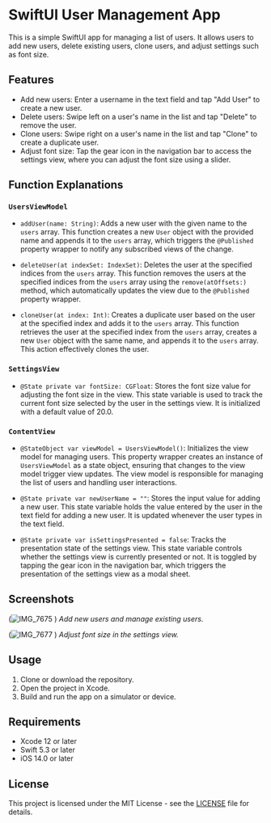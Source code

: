 # SwiftUI User Management App

This is a simple SwiftUI app for managing a list of users. It allows users to add new users, delete existing users, clone users, and adjust settings such as font size.

## Features

- Add new users: Enter a username in the text field and tap "Add User" to create a new user.
- Delete users: Swipe left on a user's name in the list and tap "Delete" to remove the user.
- Clone users: Swipe right on a user's name in the list and tap "Clone" to create a duplicate user.
- Adjust font size: Tap the gear icon in the navigation bar to access the settings view, where you can adjust the font size using a slider.

## Function Explanations

### `UsersViewModel`

- `addUser(name: String)`: Adds a new user with the given name to the `users` array. This function creates a new `User` object with the provided name and appends it to the `users` array, which triggers the `@Published` property wrapper to notify any subscribed views of the change.

- `deleteUser(at indexSet: IndexSet)`: Deletes the user at the specified indices from the `users` array. This function removes the users at the specified indices from the `users` array using the `remove(atOffsets:)` method, which automatically updates the view due to the `@Published` property wrapper.

- `cloneUser(at index: Int)`: Creates a duplicate user based on the user at the specified index and adds it to the `users` array. This function retrieves the user at the specified index from the `users` array, creates a new `User` object with the same name, and appends it to the `users` array. This action effectively clones the user.

### `SettingsView`

- `@State private var fontSize: CGFloat`: Stores the font size value for adjusting the font size in the view. This state variable is used to track the current font size selected by the user in the settings view. It is initialized with a default value of 20.0.

### `ContentView`

- `@StateObject var viewModel = UsersViewModel()`: Initializes the view model for managing users. This property wrapper creates an instance of `UsersViewModel` as a state object, ensuring that changes to the view model trigger view updates. The view model is responsible for managing the list of users and handling user interactions.

- `@State private var newUserName = ""`: Stores the input value for adding a new user. This state variable holds the value entered by the user in the text field for adding a new user. It is updated whenever the user types in the text field.

- `@State private var isSettingsPresented = false`: Tracks the presentation state of the settings view. This state variable controls whether the settings view is currently presented or not. It is toggled by tapping the gear icon in the navigation bar, which triggers the presentation of the settings view as a modal sheet.

## Screenshots

(![IMG_7675](https://github.com/speedyfriend67/Simple-swipe-action-example/assets/82425907/e89f7b35-a48e-4cac-87c5-8a886a0109af)
)
*Add new users and manage existing users.*

(![IMG_7677](https://github.com/speedyfriend67/Simple-swipe-action-example/assets/82425907/509259b6-69d5-4fb4-9af2-121e392a4e81)
)
*Adjust font size in the settings view.*

## Usage

1. Clone or download the repository.
2. Open the project in Xcode.
3. Build and run the app on a simulator or device.

## Requirements

- Xcode 12 or later
- Swift 5.3 or later
- iOS 14.0 or later

## License

This project is licensed under the MIT License - see the [LICENSE](LICENSE) file for details.

